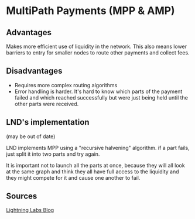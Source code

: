 # MultiPath Payments (MPP & AMP)




## Advantages

Makes more efficient use of liquidity in the network. This also means lower barriers to entry for smaller nodes to route other payments and collect fees. 

## Disadvantages

- Requires more complex routing algorithms
- Error handling is harder. It's hard to know which parts of the payment failed and which reached successfully but were just being held until the other parts were received. 

## LND's implementation

(may be out of date)

LND implements MPP using a "recursive halvening" algorithm. if a part fails, just split it into two parts and try again. 

It is important not to launch all the parts at once, because they will all look at the same graph and think they all have full access to the liquidity and they might compete for it and cause one another to fail. 


## Sources

[Lightning Labs Blog](https://lightning.engineering/posts/2020-05-07-mpp/)